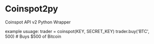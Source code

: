 # Coinspot2py
 Coinspot API v2 Python Wrapper

example usuage:
trader = coinspot(KEY, SECRET_KEY)
trader.buy('BTC', 500) # Buys $500 of Bitcoin

